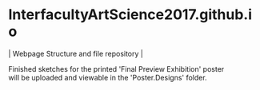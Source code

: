 # InterfacultyArtScience2017.github.io

| Webpage Structure and file repository |
 
 Finished sketches for the printed 'Final Preview Exhibition' poster <br>
 will be uploaded and viewable in the 'Poster.Designs' folder.
 
